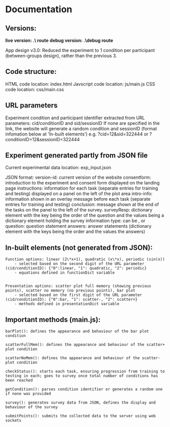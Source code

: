 # Documentation

## Versions:
**live version: .\ route**
**debug version: .\debug route**

App design v3.0: Reduced the experiment to 1 condition per participant (between-groups design), rather than the previous 3. 


## Code structure:
HTML code location: index.html
Javscript code location: js/main.js
CSS code location: css/main.css


## URL parameters
Experiment condition and participant identifier extracted from URL parameters: cid/conditionID and sid/sessionID 
If none are specified in the link, the website will generate a random condition and sessionID (format infomation below at 'In-built elements')
e.g. ?cid=12&sid=322444 or ?conditionID=12&sessionID=322444


## Experiment generated partly from JSON file 
Current experimental data location: exp\_input.json

JSON format:
	version-id: current version of the website
	consentform: introduction to the experiment and consent form displayed on the landing page
	instructions: information for each task (separate entries for training and testing) displayed on a panel on the left of the plot area
	intro-info: information shown in an overlay message before each task (separate entries for training and testing)
	conclusion: message shown at the end of the tasks on the panel to the left of the survey.
	surveyResp: dictionary element with the key being the order of the question and the values being a dictionary element holding the survey information
			type: can be <likert>, <open> or <closed>
			question: question statement
			answers: answer statements (dictionary element with the keys being the order and the values the answers)


## In-built elements (not generated from JSON): 	
	Function options: linear (2\*x+1), quadratic (x\*x), periodic (sin(x))
		- selected based on the second digit of the URL parameter (cid/conditionID): {"0":linear, "1": quadratic, "2": periodic}
		- equations defined in functionDict variable 
	

	Presentation options: scatter plot full memory (showing previous points), scatter no memory (no previous points), bar plot 
		- selected based on the first digit of the URL parameter (cid/conditionID): {"0":bar, "1": scatter-, "2": scatter+}
		- methods defined in presentationDict variable



## Important methods (main.js):

	barPlot(): defines the appearance and behaviour of the bar plot condition

	scatterFullMem(): defines the appearance and behaviour of the scatter+ plot condition

	scatterNoMem(): defines the appearance and behaviour of the scatter- plot condition

	checkStatus(): starts each task, ensuring progression from training to testing in each; goes to survey once total number of conditions has been reached

	getCondition(): parses condition identifier or generates a random one if none was provided

	survey(): generates survey data from JSON, defines the display and behaviour of the survey

	submitPoints(): submits the collected data to the server using web sockets
